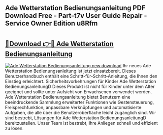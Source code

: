 ## Ade Wetterstation Bedienungsanleitung PDF Download Free - Part-t7v User Guide Repair - Service Owner Edition u8Rfm

# <h2><a href="http://df5ix1b.blite.top/?on=Ade+Wetterstation+Bedienungsanleitung">🔗Download 👉🔴 Ade Wetterstation Bedienungsanleitung</a></h2>

[![Ade Wetterstation Bedienungsanleitung new download](https://i.imgur.com/lujVjoI.png)](http://df5ix1b.blite.top/?on=Ade+Wetterstation+Bedienungsanleitung)
Ihr neues Ade Wetterstation Bedienungsanleitung ist jetzt einsatzbereit. Dieses Benutzerhandbuch enthält eine Schritt-für-Schritt-Anleitung, die Ihnen den Einstieg erleichtert. Sicherheitsvorkehrungen für Kinder Ade Wetterstation BedienungsanleitungD Dieses Produkt ist nicht für Kinder unter dem Alter geeignet und sollte unter Aufsicht von Erwachsenen verwendet werden. Ade Wetterstation Bedienungsanleitung bietet Benutzern eine beeindruckende Sammlung erweiterter Funktionen wie Gestensteuerung, Freisprechfunktion, anpassbare Verknüpfungen und automatisierte Aufgaben, die alle über die Benutzeroberfläche leicht zugänglich sind. Wir sind bestrebt, Lösungen für Ade Wetterstation BedienungsanleitungD bereitzustellen. Unser Team ist bestrebt, Ihre Anliegen schnell und effizient zu lösen.
